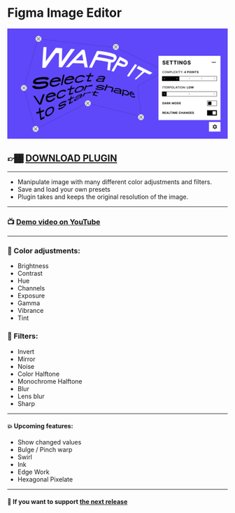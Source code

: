 # Figma Image Editor

![Plugin preview](cover.png)

## 👉🏾 [DOWNLOAD PLUGIN](https://www.figma.com/community/plugin/914972720109480252/Image-Editor)

---

-   Manipulate image with many different color adjustments and filters.
-   Save and load your own presets
-   Plugin takes and keeps the original resolution of the image.

---

### 📺 [Demo video on YouTube](https://youtu.be/9dKERyUiT1c)

---

### 🎨 Color adjustments:

-   Brightness
-   Contrast
-   Hue
-   Channels
-   Exposure
-   Gamma
-   Vibrance
-   Tint

### 🚥 Filters:

-   Invert
-   Mirror
-   Noise
-   Color Halftone
-   Monochrome Halftone
-   Blur
-   Lens blur
-   Sharp

---

#### 💥 Upcoming features:

-   Show changed values
-   Bulge / Pinch warp
-   Swirl
-   Ink
-   Edge Work
-   Hexagonal Pixelate

---

#### 💸 If you want to support [the next release](https://www.paypal.com/paypalme/pavellaptev)
